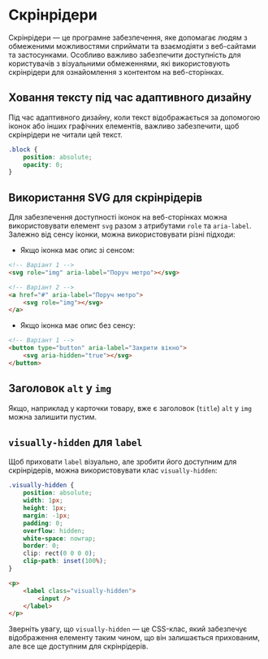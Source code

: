 # Скрінрідери

Скрінрідери — це програмне забезпечення, яке допомагає людям з обмеженими можливостями сприймати та взаємодіяти з веб-сайтами та застосунками. Особливо важливо забезпечити доступність для користувачів з візуальними обмеженнями, які використовують скрінрідери для ознайомлення з контентом на веб-сторінках.

## Ховання тексту під час адаптивного дизайну

Під час адаптивного дизайну, коли текст відображається за допомогою іконок або інших графічних елементів, важливо забезпечити, щоб скрінрідери не читали цей текст.

```css
.block {
    position: absolute;
    opacity: 0;
}
```

## Використання SVG для скрінрідерів

Для забезпечення доступності іконок на веб-сторінках можна використовувати елемент `svg` разом з атрибутами `role` та `aria-label`. Залежно від сенсу іконки, можна використовувати різні підходи:

-   Якщо іконка має опис зі сенсом:

```html
<!-- Варіант 1 -->
<svg role="img" aria-label="Поруч метро"></svg>

<!-- Варіант 2 -->
<a href="#" aria-label="Поруч метро">
    <svg role="img"></svg>
</a>
```

-   Якщо іконка має опис без сенсу:

```html
<!-- Варіант 1 -->
<button type="button" aria-label="Закрити вікно">
    <svg aria-hidden="true"></svg>
</button>
```

## Заголовок `alt` у `img`

Якщо, наприклад у карточки товару, вже є заголовок (`title`) `alt` у `img` можна залишити пустим.

## `visually-hidden` для `label`

Щоб приховати `label` візуально, але зробити його доступним для скрінрідерів, можна використовувати клас `visually-hidden`:

```css
.visually-hidden {
    position: absolute;
    width: 1px;
    height: 1px;
    margin: -1px;
    padding: 0;
    overflow: hidden;
    white-space: nowrap;
    border: 0;
    clip: rect(0 0 0 0);
    clip-path: inset(100%);
}
```

```html
<p>
    <label class="visually-hidden">
        <input />
    </label>
</p>
```

Зверніть увагу, що `visually-hidden` — це CSS-клас, який забезпечує відображення елементу таким чином, що він залишається прихованим, але все ще доступним для скрінрідерів.
